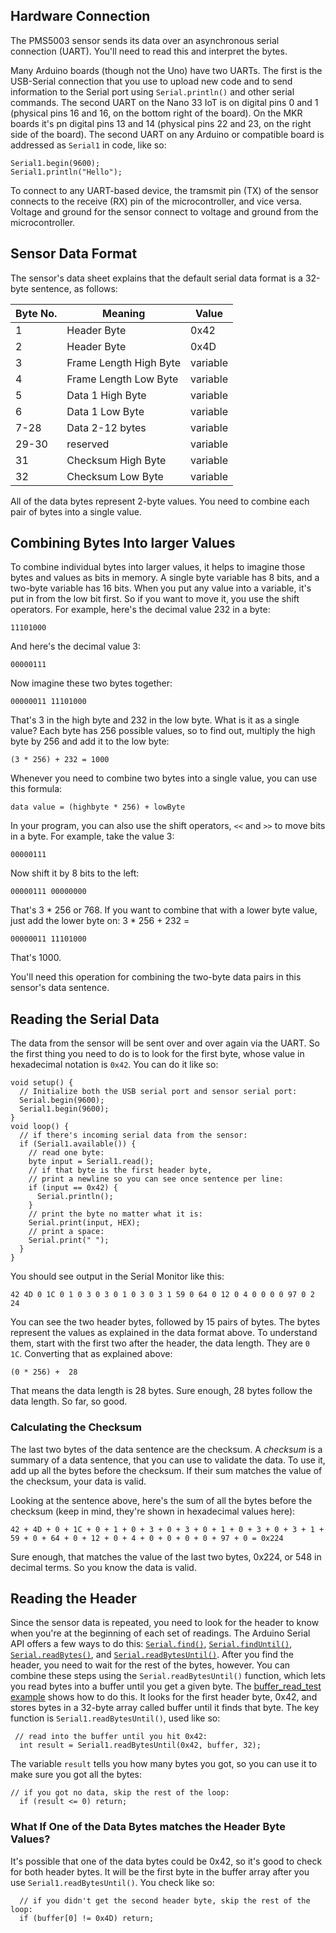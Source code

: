 ## Hardware Connection

The PMS5003 sensor sends its data over an asynchronous serial connection (UART). You'll need to read this and interpret the bytes.

Many Arduino boards (though not the Uno) have two UARTs. The first is the USB-Serial connection that you use to upload new code and to send information to the Serial port using `Serial.println()` and other serial commands. The second UART on the Nano 33 IoT is on digital pins 0 and 1 (physical pins 16 and 16, on the bottom right of the board). On the MKR boards it's pn digital pins 13 and 14 (physical pins 22 and 23, on the right side of the board). The second UART on any Arduino or compatible board is addressed as `Serial1` in code, like so:
```
Serial1.begin(9600);
Serial1.println("Hello");
```
 To connect to any UART-based device, the tramsmit pin (TX) of the sensor connects to the receive (RX) pin of the microcontroller, and vice versa. Voltage and ground for the sensor connect to voltage and ground from the microcontroller.


## Sensor Data Format

The sensor's data sheet explains that the default serial data format is a 32-byte sentence, as follows:

| Byte No. | Meaning | Value |
|---|---|---|
| 1 |Header Byte | 0x42 |
| 2 |Header Byte | 0x4D |
| 3 |Frame Length High Byte | variable |
| 4 |Frame Length Low Byte | variable |
| 5 |Data 1 High Byte | variable |
| 6 |Data 1 Low Byte | variable |
| 7-28 |Data 2-12 bytes | variable |
| 29-30 |reserved | variable |
| 31 |Checksum High Byte | variable |
| 32 |Checksum Low Byte | variable |

All of the data bytes represent 2-byte values. You need to combine each pair of bytes into a single value. 

## Combining Bytes Into larger Values

To combine individual bytes into larger values, it helps to imagine those bytes and values as bits in memory. A single byte variable has 8 bits, and a two-byte variable has 16 bits. When you put any value into a variable, it's put in from the low bit first. So if you want to move it, you use the shift operators. For example, here's the decimal value 232 in a byte:
```
11101000
``` 
And here's the decimal value 3:
```
00000111
``` 
Now imagine these two bytes together: 
```
00000011 11101000
```
That's 3 in the high byte and 232 in the low byte. What is it as a single value? Each byte has 256 possible values, so to find out, multiply the high byte by 256 and add it to the low byte:
```
(3 * 256) + 232 = 1000
```
Whenever you need to combine two bytes into a single value, you can use this formula:
```
data value = (highbyte * 256) + lowByte
```
In your program, you can also use the shift operators, `<<` and `>>` to move bits in a byte. For example, take the value 3:
```
00000111
```
Now shift it by 8 bits to the left:
```
00000111 00000000
```
That's 3 * 256 or 768. If you want to combine that with a lower byte value, just add the lower byte on:
3 * 256 + 232 =
```
00000011 11101000
```
That's 1000. 

You'll need this operation for combining the two-byte data pairs in this sensor's data sentence. 

## Reading the Serial Data

The data from the sensor will
be sent over and over again via the UART. So the first thing you need to do is to look for the first byte, whose value in hexadecimal notation is `0x42`. You can do it like so:

````arduino
void setup() {
  // Initialize both the USB serial port and sensor serial port:
  Serial.begin(9600);
  Serial1.begin(9600);
}
void loop() {
  // if there's incoming serial data from the sensor:
  if (Serial1.available()) {
    // read one byte:
    byte input = Serial1.read();
    // if that byte is the first header byte,
    // print a newline so you can see once sentence per line:
    if (input == 0x42) {
      Serial.println();
    }
    // print the byte no matter what it is:
    Serial.print(input, HEX);
    // print a space:
    Serial.print(" ");
  }
}
````

You should see output in the Serial Monitor like this:
```
42 4D 0 1C 0 1 0 3 0 3 0 1 0 3 0 3 1 59 0 64 0 12 0 4 0 0 0 0 97 0 2 24 
```
You can see the two header bytes, followed by 15 pairs of bytes. The bytes represent the values as explained in the data format above. To understand them, start with the first two after the header, the data length. They are `0 1C`. Converting that as explained above:
```
(0 * 256) +  28
```
That means the data length is 28 bytes. Sure enough, 28 bytes follow the data length. So far, so good. 

### Calculating the Checksum

The last two bytes of the data sentence are the checksum. A *checksum* is a summary of a data sentence, that you can use to validate the data. To use it, add up all the bytes before the checksum. If their sum matches the value of the checksum, your data is valid. 

Looking at the sentence above, here's the sum of all the bytes before the checksum (keep in mind, they're shown in hexadecimal values here):

```
42 + 4D + 0 + 1C + 0 + 1 + 0 + 3 + 0 + 3 + 0 + 1 + 0 + 3 + 0 + 3 + 1 + 59 + 0 + 64 + 0 + 12 + 0 + 4 + 0 + 0 + 0 + 0 + 97 + 0 = 0x224
```
Sure enough, that matches the value of the last two bytes, 0x224, or 548 in decimal terms. So you know the data is valid. 

## Reading the Header

Since the sensor data is repeated, you need to look for the header to know when you're at the beginning of each set of readings. The Arduino Serial API offers a few ways to do this: [`Serial.find()`](https://www.arduino.cc/reference/en/language/functions/communication/serial/find/), [`Serial.findUntil()`](https://www.arduino.cc/reference/en/language/functions/communication/serial/finduntil/), [`Serial.readBytes()`](https://www.arduino.cc/reference/en/language/functions/communication/serial/readbytes/), and [`Serial.readBytesUntil()`](https://www.arduino.cc/reference/en/language/functions/communication/serial/readbytesuntil/). After you find the header, you need to wait for the rest of the bytes, however. You can combine these steps using the `Serial.readBytesUntil()` function, which lets you read bytes into a buffer until you get a given byte.   The [buffer_read_test example]({{site.codeurl}}/EnvironmentalSensors/PMS3005_AQI_sensor/buffer_read_test/buffer_read_test.ino) shows how to do this. It looks for the first header byte, 0x42, and stores bytes in a 32-byte array called buffer until it finds that byte. The key function is `Serial1.readBytesUntil()`, used like so:

```arduino
 // read into the buffer until you hit 0x42:
  int result = Serial1.readBytesUntil(0x42, buffer, 32);
```
The variable `result` tells you how many bytes you got, so you can use it to make sure you got all the bytes:
```arduino
// if you got no data, skip the rest of the loop:
  if (result <= 0) return;
```

### What If One of the Data Bytes matches the Header Byte Values?

It's possible that one of the data bytes could be 0x42, so it's good to check for both header bytes. It will be the first byte in the buffer array after you use `Serial1.readBytesUntil()`. You check like so:

```arduino
  // if you didn't get the second header byte, skip the rest of the loop:
  if (buffer[0] != 0x4D) return;
```